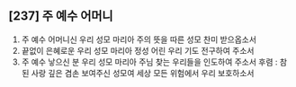 ## [237] 주 예수 어머니

1) 주 예수 어머니신 우리 성모 마리아 주의 뜻을 따른 성모 찬미 받으옵소서
2) 끝없이 은혜로운 우리 성모 마리아 정성 어린 우리 기도 전구하여 주소서
3) 주 예수 낳으신 분 우리 성모 마리아 주님 찾는 우리들을 인도하여 주소서
후렴 : 참된 사랑 깊은 겸손 보여주신 성모여 세상 모든 위험에서 우리 보호하소서
